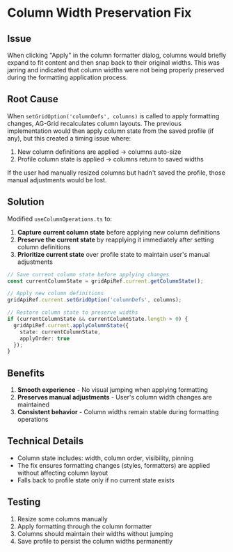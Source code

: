 # Column Width Preservation Fix

## Issue
When clicking "Apply" in the column formatter dialog, columns would briefly expand to fit content and then snap back to their original widths. This was jarring and indicated that column widths were not being properly preserved during the formatting application process.

## Root Cause
When `setGridOption('columnDefs', columns)` is called to apply formatting changes, AG-Grid recalculates column layouts. The previous implementation would then apply column state from the saved profile (if any), but this created a timing issue where:

1. New column definitions are applied → columns auto-size
2. Profile column state is applied → columns return to saved widths

If the user had manually resized columns but hadn't saved the profile, those manual adjustments would be lost.

## Solution
Modified `useColumnOperations.ts` to:

1. **Capture current column state** before applying new column definitions
2. **Preserve the current state** by reapplying it immediately after setting column definitions
3. **Prioritize current state** over profile state to maintain user's manual adjustments

```typescript
// Save current column state before applying changes
const currentColumnState = gridApiRef.current.getColumnState();

// Apply new column definitions
gridApiRef.current.setGridOption('columnDefs', columns);

// Restore column state to preserve widths
if (currentColumnState && currentColumnState.length > 0) {
  gridApiRef.current.applyColumnState({
    state: currentColumnState,
    applyOrder: true
  });
}
```

## Benefits
1. **Smooth experience** - No visual jumping when applying formatting
2. **Preserves manual adjustments** - User's column width changes are maintained
3. **Consistent behavior** - Column widths remain stable during formatting operations

## Technical Details
- Column state includes: width, column order, visibility, pinning
- The fix ensures formatting changes (styles, formatters) are applied without affecting column layout
- Falls back to profile state only if no current state exists

## Testing
1. Resize some columns manually
2. Apply formatting through the column formatter
3. Columns should maintain their widths without jumping
4. Save profile to persist the column widths permanently